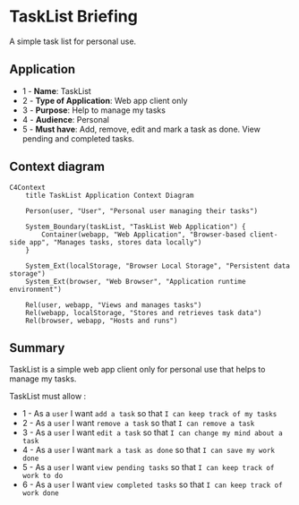 # TaskList Briefing

A simple task list for personal use.

## Application

- 1 - **Name**: TaskList
- 2 - **Type of Application**: Web app client only
- 3 - **Purpose**: Help to manage my tasks
- 4 - **Audience**: Personal
- 5 - **Must have**: Add, remove, edit and mark a task as done. View pending and completed tasks.

## Context diagram


```mermaid
C4Context
    title TaskList Application Context Diagram
    
    Person(user, "User", "Personal user managing their tasks")
    
    System_Boundary(taskList, "TaskList Web Application") {
        Container(webapp, "Web Application", "Browser-based client-side app", "Manages tasks, stores data locally")
    }
    
    System_Ext(localStorage, "Browser Local Storage", "Persistent data storage")
    System_Ext(browser, "Web Browser", "Application runtime environment")
    
    Rel(user, webapp, "Views and manages tasks")
    Rel(webapp, localStorage, "Stores and retrieves task data")
    Rel(browser, webapp, "Hosts and runs")
```

## Summary

TaskList is a simple web app client only for personal use that helps to manage my tasks.

TaskList must allow :

- 1 - As a `user` I want `add a task`	so that `I can keep track of my tasks`
- 2 - As a `user` I want `remove a task`	so that `I can remove a task`
- 3 - As a `user` I want `edit a task`	so that `I can change my mind about a task`
- 4 - As a `user` I want `mark a task as done`	so that `I can save my work done`
- 5 - As a `user` I want `view pending tasks`	so that `I can keep track of work to do`
- 6 - As a `user` I want `view completed tasks`	so that `I can keep track of work done`








